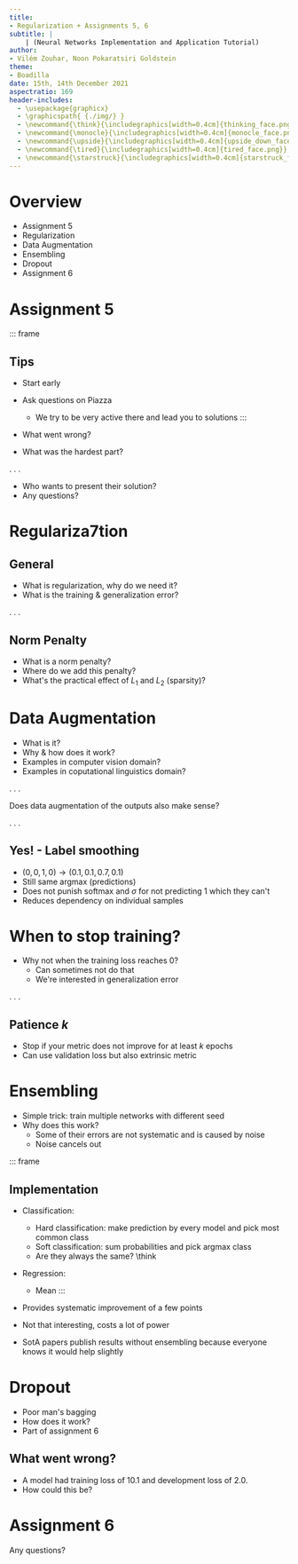 ```yaml
---
title:
- Regularization + Assignments 5, 6
subtitle: |
    | (Neural Networks Implementation and Application Tutorial)
author:
- Vilém Zouhar, Noon Pokaratsiri Goldstein
theme:
- Boadilla
date: 15th, 14th December 2021
aspectratio: 169
header-includes:
  - \usepackage{graphicx}
  - \graphicspath{ {./img/} }
  - \newcommand{\think}{\includegraphics[width=0.4cm]{thinking_face.png}}
  - \newcommand{\monocle}{\includegraphics[width=0.4cm]{monocle_face.png}}
  - \newcommand{\upside}{\includegraphics[width=0.4cm]{upside_down_face.png}}
  - \newcommand{\tired}{\includegraphics[width=0.4cm]{tired_face.png}}
  - \newcommand{\starstruck}{\includegraphics[width=0.4cm]{starstruck_face.png}}
---
```


# Overview 

- Assignment 5
- Regularization
- Data Augmentation
- Ensembling
- Dropout
- Assignment 6

# Assignment 5

::: frame
## Tips
- Start early
- Ask questions on Piazza
  - We try to be very active there and lead you to solutions
:::

- What went wrong?
- What was the hardest part?

. . .

- Who wants to present their solution?
- Any questions?

# Regulariza7tion

## General

- What is regularization, why do we need it?
- What is the training & generalization error?

. . .

## Norm Penalty

- What is a norm penalty?
- Where do we add this penalty?
- What's the practical effect of $L_1$ and $L_2$ (sparsity)?

# Data Augmentation

- What is it?
- Why & how does it work?
- Examples in computer vision domain?
- Examples in coputational linguistics domain?
<!-- paraphrases via backtranslation -->

. . .

Does data augmentation of the outputs also make sense?

. . .

## Yes! - Label smoothing

- $(0, 0, 1, 0) \rightarrow (0.1, 0.1, 0.7, 0.1)$
- Still same argmax (predictions)
- Does not punish $\text{softmax}$ and $\sigma$ for not predicting $1$ which they can't
- Reduces dependency on individual samples

# When to stop training?

- Why not when the training loss reaches 0?
  - Can sometimes not do that
  - We're interested in generalization error

. . .

## Patience $k$

- Stop if your metric does not improve for at least $k$ epochs
- Can use validation loss but also extrinsic metric

# Ensembling

- Simple trick: train multiple networks with different seed
- Why does this work?
  - Some of their errors are not systematic and is caused by noise
  - Noise cancels out


::: frame
## Implementation

- Classification:
  - Hard classification: make prediction by every model and pick most common class
  - Soft classification: sum probabilities and pick argmax class
  - Are they always the same? \think
- Regression:
  - Mean
:::

- Provides systematic improvement of a few points
- Not that interesting, costs a lot of power
- SotA papers publish results without ensembling because everyone knows it would help slightly

# Dropout

- Poor man's bagging
- How does it work?
- Part of assignment 6

## What went wrong?

- A model had training loss of $10.1$ and development loss of $2.0$.
- How could this be?

# Assignment 6

Any questions?

<!-- # Resources

- TODO -->